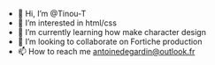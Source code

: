- 👋 Hi, I’m @Tinou-T
- 👀 I’m interested in html/css
- 🌱 I’m currently learning how make character design
- 💞️ I’m looking to collaborate on Fortiche production
- 📫 How to reach me antoinedegardin@outlook.fr

<!---
Tinou-T/Tinou-T is a ✨ special ✨ repository because its `README.md` (this file) appears on your GitHub profile.
You can click the Preview link to take a look at your changes.
--->
